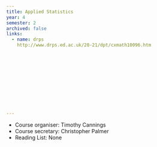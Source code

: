 ```yaml
---
title: Applied Statistics
year: 4
semester: 2
archived: false
links:
  - name: drps
    http://www.drps.ed.ac.uk/20-21/dpt/cxmath10096.htm












---
```


- Course organiser: Timothy Cannings
- Course secretary: Christopher Palmer
- Reading List: None